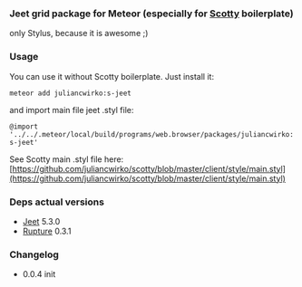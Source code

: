 ### Jeet grid package for Meteor (especially for [Scotty](https://github.com/juliancwirko/scotty) boilerplate)

only Stylus, because it is awesome ;)

### Usage

You can use it without Scotty boilerplate. Just install it: 

````meteor add juliancwirko:s-jeet```` 

and import main file jeet .styl file:

````@import '../../.meteor/local/build/programs/web.browser/packages/juliancwirko:s-jeet'````

See Scotty main .styl file here: [https://github.com/juliancwirko/scotty/blob/master/client/style/main.styl](https://github.com/juliancwirko/scotty/blob/master/client/style/main.styl)

### Deps actual versions
- [Jeet](https://github.com/mojotech/jeet) 5.3.0
- [Rupture](https://github.com/jenius/rupture) 0.3.1

### Changelog

- 0.0.4 init